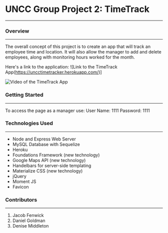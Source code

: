 # UNCC Group Project 2: TimeTrack
______________________________________________________________________________________________________________________

### Overview
______________________________________________________________________________________________________________________
The overall concept of this project is to create an app that will track an employee time and location.  It will also allow the manager to add and delete employees, along with monitoring hours worked for the month.  

Here's a link to the application: ![Link to the TimeTrack App(https://uncctimetracker.herokuapp.com/)]

![Video of the TimeTrack App](project2.gif)


### Getting Started 
______________________________________________________________________________________________________________________

To access the page as a manager use:
User Name: 1111
Password: 1111

### Technologies Used
______________________________________________________________________________________________________________________
* Node and Express Web Server
* MySQL Database with Sequelize
* Heroku
* Foundations Framework (new technology)
* Google Maps API (new technology)
* Handelbars for server-side templating
* Materialize CSS (new technology)
* jQuery
* Moment JS
* Favicon

### Contributors
______________________________________________________________________________________________________________________
1. Jacob Fenwick
2. Daniel Goldman
3. Denise Middleton
